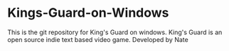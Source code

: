 # Kings-Guard-on-Windows
This is the git repository for King's Guard on windows. King's Guard is an open source indie text based video game.  Developed by Nate
